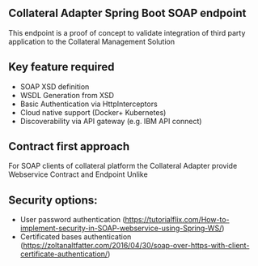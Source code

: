 
## Collateral Adapter Spring Boot SOAP endpoint


This endpoint is a proof of concept to validate integration of third party application to the Collateral Management Solution

## Key feature required 

 
 - SOAP XSD definition
 - WSDL Generation from XSD
 - Basic Authentication via HttpInterceptors
 - Cloud native support (Docker+ Kubernetes)
 - Discoverability via API gateway (e.g. IBM API connect)
  
 
  
## Contract first approach

For SOAP clients of collateral platform the Collateral Adapter 
provide Webservice Contract and Endpoint
Unlike  
  
## Security options:

- User password authentication
(https://tutorialflix.com/How-to-implement-security-in-SOAP-webservice-using-Spring-WS/)
- Certificated bases authentication 
(https://zoltanaltfatter.com/2016/04/30/soap-over-https-with-client-certificate-authentication/)

